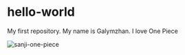 # hello-world
My first repository.
My name is Galymzhan. I love One Piece

![sanji-one-piece](https://user-images.githubusercontent.com/122587918/212268379-e0bc2643-7b97-412d-a3cd-ca8606a968ba.gif)
